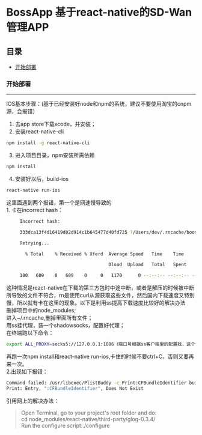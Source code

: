 BossApp 基于react-native的SD-Wan管理APP
===========
## 目录
* [开始部署](#开始部署)

### 开始部署
----------- 
 IOS基本步骤：(基于已经安装好node和npm的系统，建议不要使用淘宝的cnpm源，会报错）
  1. 去app store下载xcode，并安装；
  2. 安装react-native-cli
  
```Bash
npm install -g react-native-cli
```
  3. 进入项目目录，npm安装所需依赖
```Bash
npm install 
```
  4. 安装好以后，build-ios
  
```Bash
react-native run-ios
```
   这里面遇到两个报错，第一个是网速慢导致的</br>
      1. 卡在incorrect hash：
    
 ```Bash
      Incorrect hash:

      333dca13f4d16419d02d914c1b645477d40fd725 ?/Users/dev/.rncache/boost_1_63_0.tar.gz

      Retrying...

        % Total    % Received % Xferd  Average Speed   Time    Time     Time  Current

                                       Dload  Upload   Total   Spent    Left  Speed

      100   609    0   609    0     0   1170      0 --:--:-- --:--:-- --:--:--  1168
 ```
   这种情况是react-native在下载的第三方包时中途中断，或者是解压的时候被中断所导致的文件不符合，rn是使用curl从源获取这些文件，然后国内下载速度又特别慢，所以就有卡在这里的现象。以下是利用ss提高下载速度比较好的解决办法</br>
     删掉项目中的node_modules;</br>
     进入~/.rncache,删掉里面所有文件；</br>
     用ss挂代理，装一个shadowsocks，配置好代理；</br>
     在终端跑以下命令：</br>
     
```Bash
export ALL_PROXY=socks5://127.0.0.1:1086（端口号根据ss客户端里的配置找，这个命令是临时的，终端重启后要再跑一次）
```
   再跑一次npm install和react-native run-ios,卡住的时候不要ctrl+C，否则又要再来一次。</br>
 2.出现如下报错：
 ```Bash
 Command failed: /usr/libexec/PlistBuddy -c Print:CFBundleIdentifier build/Build/Products/Debug-iphonesimulator/roam.app/Info.plist
Print: Entry, ":CFBundleIdentifier", Does Not Exist
 ```
 引用网上的解决办法：
>Open Terminal, go to your project's root folder and do:</br>
>cd node_modules/react-native/third-party/glog-0.3.4/</br>
> Run the configure script:./configure</br>



     
     

